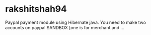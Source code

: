 # rakshitshah94
Paypal payment module using Hibernate java. You need to make two accounts on paypal SANDBOX [one is for merchant and …
